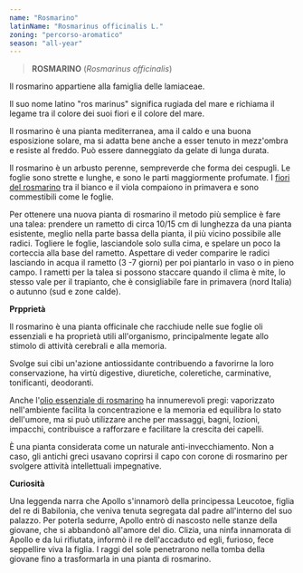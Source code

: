```yaml
---
name: "Rosmarino"
latinName: "Rosmarinus officinalis L."
zoning: "percorso-aromatico"
season: "all-year"
---
```


> **ROSMARINO** (*Rosmarinus officinalis*)

Il rosmarino appartiene alla famiglia delle lamiaceae.

Il suo nome latino "ros marinus" significa rugiada del
mare e richiama il legame tra il colore dei suoi fiori e il colore del
mare.

Il rosmarino è una pianta mediterranea, ama il caldo e una buona
esposizione solare, ma si adatta bene anche a esser tenuto in mezz'ombra
e resiste al freddo. Può essere danneggiato da gelate di lunga durata.

Il rosmarino è un arbusto perenne, sempreverde che forma dei cespugli.
Le foglie sono strette e lunghe, e sono le parti maggiormente profumate.
I [fiori del
rosmarino](https://www.ortodacoltivare.it/domande/la-fioritura-del-rosmarino.html) tra
il bianco e il viola compaiono in primavera e sono commestibili come le
foglie.

Per ottenere una nuova pianta di rosmarino il metodo più semplice è fare
una talea: prendere un rametto di circa 10/15 cm di lunghezza da una
pianta esistente, meglio nella parte bassa della pianta, il più vicino
possibile alle radici. Togliere le foglie, lasciandole solo sulla cima,
e spelare un poco la corteccia alla base del rametto. Aspettare di veder
comparire le radici lasciando in acqua il rametto (3 -7 giorni) per
poi piantarlo in vaso o in pieno campo. I rametti per la talea si
possono staccare quando il clima è mite, lo stesso vale per il
trapianto, che è consigliabile fare in primavera (nord Italia) o autunno
(sud e zone calde).

**Prpprietà**

Il rosmarino è una pianta officinale che racchiude nelle sue foglie oli
essenziali e ha proprietà utili all'organismo, principalmente legate
allo stimolo di attività cerebrali e alla memoria.

Svolge sui cibi un'azione antiossidante contribuendo a favorirne la loro
conservazione, ha virtù digestive, diuretiche, coleretiche, carminative,
tonificanti, deodoranti.

Anche l'[olio essenziale di
rosmarino](https://www.tuttogreen.it/olio-essenziale-di-rosmarino-proprieta-utilizzi/) ha
innumerevoli pregi: vaporizzato nell'ambiente facilita la concentrazione
e la memoria ed equilibra lo stato dell'umore, ma si può utilizzare
anche per massaggi, bagni, lozioni, impacchi, contribuisce a rafforzare
e facilitare la crescita dei capelli.

È una pianta considerata come un naturale anti-invecchiamento. Non a
caso, gli antichi greci usavano coprirsi il capo con corone di rosmarino
per svolgere attività intellettuali impegnative.

**Curiosità**

Una leggenda narra che Apollo s\'innamorò della principessa Leucotoe,
figlia del re di Babilonia, che veniva tenuta segregata dal padre
all\'interno del suo palazzo. Per poterla sedurre, Apollo entrò di
nascosto nelle stanze della giovane, che si abbandonò all\'amore del
dio. Clizia, una ninfa innamorata di Apollo e da lui rifiutata, informò
il re dell\'accaduto ed egli, furioso, fece seppellire viva la figlia. I
raggi del sole penetrarono nella tomba della giovane fino a trasformarla
in una pianta di rosmarino.
